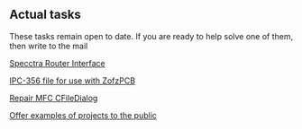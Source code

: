 ## Actual tasks

These tasks remain open to date. If you are ready to help solve one of them, then write to the mail

[Specctra Router Interface](https://groups.io/g/freepcb/topic/dsn_for_autorouter/84364636)

[IPC-356 file for use with ZofzPCB](https://groups.io/g/freepcb/message/707)

[Repair MFC CFileDialog](https://groups.io/g/freepcb/message/646)

[Offer examples of projects to the public](https://groups.io/g/freepcb/topic/examples/84397095)
